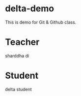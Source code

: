 # delta-demo
This is demo for Git &amp; Github class.
# Teacher
sharddha di

# Student 
delta student